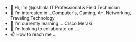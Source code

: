- 👋 Hi, I’m @joshinla IT Professional & Field Technician
- 👀 I’m interested in ...Computer's, Gaming, A+, Networking, Traveling,Technology 
- 🌱 I’m currently learning ... Cisco Meraki
- 💞️ I’m looking to collaborate on ...
- 📫 How to reach me ...

<!---
joshinla/joshinla is a ✨ special ✨ repository because its `README.md` (this file) appears on your GitHub profile.
You can click the Preview link to take a look at your changes.
--->
